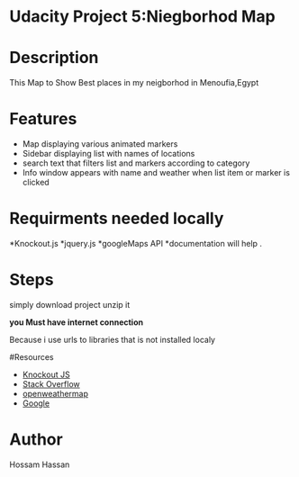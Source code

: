 # Udacity Project 5:Niegborhod Map

# Description

This Map to Show Best places in my neigborhod in Menoufia,Egypt

# Features

* Map displaying various animated markers
* Sidebar displaying list with names of locations
* search text that filters list and markers according to category
* Info window appears with name and weather when list item or marker is clicked

# Requirments needed locally

*Knockout.js
*jquery.js
*googleMaps API
*documentation will help .

# Steps 

simply download project unzip it

<strong> you Must have internet connection</strong>

Because i use urls to libraries that is not installed localy

#Resources

* [Knockout JS](http://knockoutjs.com/)
* [Stack Overflow](https://stackoverflow.com/)
* [openweathermap](http://api.openweathermap.org)
* [Google](https://google.com)<br>

# Author

Hossam Hassan